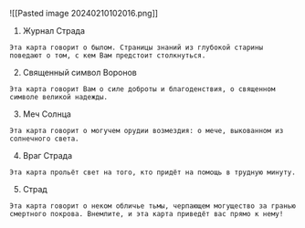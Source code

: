 ![[Pasted image 20240210102016.png]]

1. Журнал Страда
```
Эта карта говорит о былом. Страницы знаний из глубокой старины поведают о том, с кем Вам предстоит столкнуться.
```
2. Священный символ Воронов
```
Эта карта говорит Вам о силе доброты и благоденствия, о священном символе великой надежды.
```
3. Меч Солнца
```
Эта карта говорит о могучем орудии возмездия: о мече, выкованном из солнечного света.
```
4. Враг Страда
```
Эта карта прольёт свет на того, кто придёт на помощь в трудную минуту.
```
5. Страд
```
Эта карта говорит о неком обличье тьмы, черпающем могущество за гранью смертного покрова. Внемлите, и эта карта приведёт вас прямо к нему!
```
